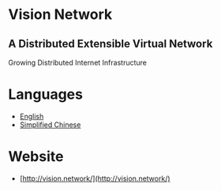 # Vision Network

## A Distributed Extensible Virtual Network
Growing Distributed Internet Infrastructure

# Languages

- [English](https://github.com/VisionNetworkProject/whitepaper/blob/master/en/index.md)
- [Simplified Chinese](https://github.com/VisionNetworkProject/whitepaper/blob/master/zh_cn/index.md)

# Website

- [http://vision.network/](http://vision.network/)
